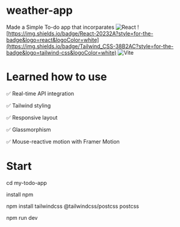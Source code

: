 # weather-app
 Made a Simple To-do app that incorparates
![React](https://img.shields.io/badge/React-20232A?style=for-the-badge&logo=react&logoColor=white)
![https://img.shields.io/badge/React-20232A?style=for-the-badge&logo=react&logoColor=white](https://img.shields.io/badge/Tailwind_CSS-38B2AC?style=for-the-badge&logo=tailwind-css&logoColor=white)
![Vite](https://img.shields.io/badge/Vite-B73BFE?style=for-the-badge&logo=vite&logoColor=white)


# Learned how to use 

✅ Real-time API integration 

✅ Tailwind styling 

✅ Responsive layout 

✅ Glassmorphism 

✅ Mouse-reactive motion with Framer Motion

# Start
 cd my-todo-app
 
 install npm
 
 npm install tailwindcss @tailwindcss/postcss postcss

 npm run dev
